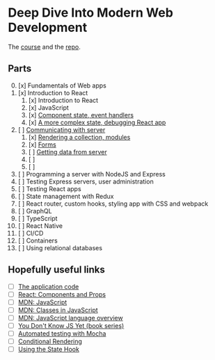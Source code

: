 # Deep Dive Into Modern Web Development

The [course](https://fullstackopen.com/en/) and the [repo](https://github.com/fullstack-hy2020/fullstack-hy2020.github.io).

## Parts

00. [x] Fundamentals of Web apps
01. [x] Introduction to React
    1. [x] Introduction to React
    2. [x] JavaScript
    3. [x] [Component state, event handlers](https://fullstackopen.com/en/part1/component_state_event_handlers)
    4. [x] [A more complex state, debugging React app](https://fullstackopen.com/en/part1/a_more_complex_state_debugging_react_apps)
02. [ ] [Communicating with server](https://fullstackopen.com/en/part2)
    1. [x] [Rendering a collection, modules](https://fullstackopen.com/en/part2/rendering_a_collection_modules)
    2. [x] [Forms](https://fullstackopen.com/en/part2/forms)
    3. [ ] [Getting data from server](https://fullstackopen.com/en/part2/getting_data_from_server)
    4. [ ] []()
    5. [ ] []()
03. [ ] Programming a server with NodeJS and Express
04. [ ] Testing Express servers, user administration
05. [ ] Testing React apps
06. [ ] State management with Redux
07. [ ] React router, custom hooks, styling app with CSS and webpack
08. [ ] GraphQL
09. [ ] TypeScript
10. [ ] React Native
11. [ ] CI/CD
12. [ ] Containers
13. [ ] Using relational databases

## Hopefully useful links

- [ ] [The application code](https://github.com/mluukkai/example_app)
- [ ] [React: Components and Props](https://reactjs.org/docs/components-and-props.html)
- [ ] [MDN: JavaScript](https://developer.mozilla.org/en-US/docs/Web/JavaScript)
- [ ] [MDN: Classes in JavaScript](https://developer.mozilla.org/en-US/docs/Learn/JavaScript/Objects/Classes_in_JavaScript)
- [ ] [MDN: JavaScript language overview](https://developer.mozilla.org/en-US/docs/Web/JavaScript/Language_Overview)
- [ ] [You Don't Know JS Yet (book series)](https://github.com/getify/You-Dont-Know-JS)
- [ ] [Automated testing with Mocha](https://javascript.info/testing-mocha)
- [ ] [Conditional Rendering](https://reactjs.org/docs/conditional-rendering.html)
- [ ] [Using the State Hook](https://reactjs.org/docs/hooks-state.html)
